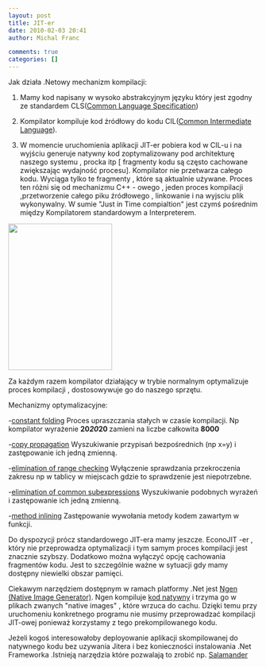 ```yaml
---
layout: post
title: JIT-er
date: 2010-02-03 20:41
author: Michal Franc

comments: true
categories: []
---
```

Jak działa .Netowy mechanizm kompilacji:
1. Mamy kod napisany w wysoko abstrakcyjnym języku który jest zgodny ze standardem CLS(<a href="http://msdn.microsoft.com/en-us/library/12a7a7h3(VS.71).aspx">Common Language Specification</a>)

2. Kompilator kompiluje kod źródłowy do kodu CIL(<a href="http://en.wikipedia.org/wiki/Common_Intermediate_Language">Common Intermediate Language</a>).

3. W momencie uruchomienia aplikacji JIT-er pobiera kod w CIL-u i na wyjściu generuje natywny kod zoptymalizowany pod architekturę naszego systemu , procka itp [ fragmenty kodu są często cachowane zwiększając wydajność  procesu]. Kompilator nie przetwarza całego kodu. Wyciąga tylko te fragmenty , które są aktualnie używane. Proces ten różni się od mechanizmu  C++ - owego  , jeden proces kompilacji ,przetworzenie całego piku źródłowego , linkowanie i na wyjsciu plik wykonywalny. W sumie "Just in Time compialtion" jest czymś pośrednim między Kompilatorem standardowym a Interpreterem.


<a href="http://lammichalfranc.files.wordpress.com/2010/02/jit.jpg"><img src="http://lammichalfranc.files.wordpress.com/2010/02/jit.jpg" alt="" title="JIT" width="209" height="295" class="aligncenter size-full wp-image-282" /></a>


Za każdym razem kompilator działający  w trybie normalnym optymalizuje proces kompilacji , dostosowywuje
go do naszego sprzętu.

Mechanizmy optymalizacyjne:

-<a href="//en.wikipedia.org/wiki/Constant_folding">constant folding</a>
Proces upraszczania stałych w czasie kompilacji. Np kompilator wyrażenie <strong>20*20*20 </strong>zamieni na liczbe całkowita <strong>8000</strong>

-<a href="http://en.wikipedia.org/wiki/Copy_propagation">copy propagation</a>
Wyszukiwanie przypisań bezpośrednich (np x=y) i zastępowanie ich jedną zmienną.

-<a href="http://8086.blogcu.com/range-check-elimination-in-c/1595627">elimination of range checking</a>
Wyłączenie sprawdzania przekroczenia zakresu np w tablicy  w miejscach gdzie to sprawdzenie jest niepotrzebne.

-<a href="http://en.wikipedia.org/wiki/Common_subexpression_elimination">elimination of common subexpressions</a>
Wyszukiwanie podobnych wyrażeń i zastępowanie ich jedną zmienną.

-<a href="http://en.wikipedia.org/wiki/Inline_function">method inlining</a>
Zastępowanie wywołania metody kodem zawartym w funkcji.

Do dyspozycji prócz standardowego JIT-era mamy jeszcze.
EconoJIT -er , który nie przeprowadza optymalizacji i tym samym proces kompilacji jest znacznie szybszy. Dodatkowo można wyłączyć opcję cachowania fragmentów kodu. Jest to szczególnie ważne w sytuacji gdy mamy dostępny niewielki obszar pamięci.

Ciekawym narzędziem dostępnym w ramach platformy .Net jest <a href="http://msdn.microsoft.com/en-us/library/6t9t5wcf.aspx">Ngen (Native Image Generator)</a>. Ngen kompiluje <a href="http://en.wikipedia.org/wiki/Bytecode"> kod natywny</a> i trzyma go w plikach zwanych "native images" , które wrzuca do cachu.  Dzięki temu przy uruchomeniu konkretnego programu nie musimy przeprowadzać kompilacji JIT-owej ponieważ korzystamy z tego prekompilowanego kodu.

Jeżeli kogoś interesowałoby deployowanie aplikacji skompilowanej do natywnego kodu bez uzywania Jitera i bez konieczności instalowania .Net Frameworka .Istnieją narzędzia które pozwalają to zrobić np. <a href="http://www.remotesoft.com/linker/intro.html">Salamander</a>

